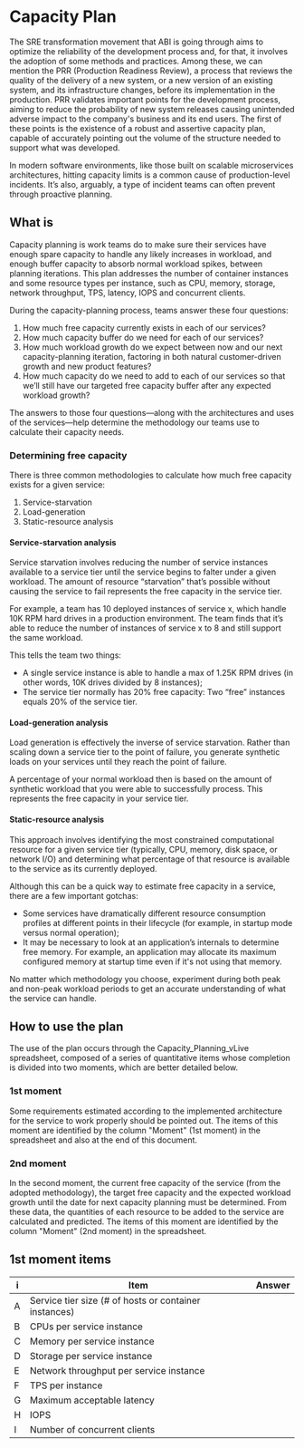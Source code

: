 # Capacity Plan

The SRE transformation movement that ABI is going through aims to optimize the reliability of the development process and, for that, it involves the adoption of some methods and practices. Among these, we can mention the PRR (Production Readiness Review), a process that reviews the quality of the delivery of a new system, or a new version of an existing system, and its infrastructure changes, before its implementation in the production. PRR validates important points for the development process, aiming to reduce the probability of new system releases causing unintended adverse impact to the company's business and its end users. The first of these points is the existence of a robust and assertive capacity plan, capable of accurately pointing out the volume of the structure needed to support what was developed.

In modern software environments, like those built on scalable microservices architectures, hitting capacity limits is a common cause of production-level incidents. It’s also, arguably, a type of incident teams can often prevent through proactive planning.

## What is

Capacity planning is work teams do to make sure their services have enough spare capacity to handle any likely increases in workload, and enough buffer capacity to absorb normal workload spikes, between planning iterations. This plan addresses the number of container instances and some resource types per instance, such as CPU, memory, storage, network throughput, TPS, latency, IOPS and concurrent clients.

During the capacity-planning process, teams answer these four questions:

1. How much free capacity currently exists in each of our services?
2. How much capacity buffer do we need for each of our services?
3. How much workload growth do we expect between now and our next capacity-planning iteration, factoring in both natural customer-driven growth and new product features?
4. How much capacity do we need to add to each of our services so that we’ll still have our targeted free capacity buffer after any expected workload growth?

The answers to those four questions—along with the architectures and uses of the services—help determine the methodology our teams use to calculate their capacity needs.

### Determining free capacity

There is three common methodologies to calculate how much free capacity exists for a given service:

1. Service-starvation
2. Load-generation
3. Static-resource analysis

#### Service-starvation analysis
Service starvation involves reducing the number of service instances available to a service tier until the service begins to falter under a given workload. The amount of resource “starvation” that’s possible without causing the service to fail represents the free capacity in the service tier.

For example, a team has 10 deployed instances of service x, which handle 10K RPM hard drives in a production environment. The team finds that it’s able to reduce the number of instances of service x to 8 and still support the same workload.

This tells the team two things:
- A single service instance is able to handle a max of 1.25K RPM drives (in other words, 10K drives divided by 8 instances);
- The service tier normally has 20% free capacity: Two “free” instances equals 20% of the service tier.

#### Load-generation analysis

Load generation is effectively the inverse of service starvation. Rather than scaling down a service tier to the point of failure, you generate synthetic loads on your services until they reach the point of failure.

A percentage of your normal workload then is based on the amount of synthetic workload that you were able to successfully process. This represents the free capacity in your service tier.

#### Static-resource analysis

This approach involves identifying the most constrained computational resource for a given service tier (typically, CPU, memory, disk space, or network I/O) and determining what percentage of that resource is available to the service as its currently deployed.

Although this can be a quick way to estimate free capacity in a service, there are a few important gotchas:

- Some services have dramatically different resource consumption profiles at different points in their lifecycle (for example, in startup mode versus normal operation);
- It may be necessary to look at an application’s internals to determine free memory. For example, an application may allocate its maximum configured memory at startup time even if it's not using that memory.

No matter which methodology you choose, experiment during both peak and non-peak workload periods to get an accurate understanding of what the service can handle.

## How to use the plan

The use of the plan occurs through the Capacity_Planning_vLive spreadsheet, composed of a series of quantitative items whose completion is divided into two moments, which are better detailed below.

### 1st moment
Some requirements estimated according to the implemented architecture for the service to work properly should be pointed out. The items of this moment are identified by the column "Moment" (1st moment) in the spreadsheet and also at the end of this document.

### 2nd moment

In the second moment, the current free capacity of the service (from the adopted methodology), the target free capacity and the expected workload growth until the date for next capacity planning must be determined. From these data, the quantities of each resource to be added to the service are calculated and predicted. The items of this moment are identified by the column "Moment" (2nd moment) in the spreadsheet.

## 1st moment items

| i | Item                                                  | Answer |
| - | ----------------------------------------------------- | ------ |
| A | Service tier size (# of hosts or container instances) |        |
| B | CPUs per service instance                             |        |
| C | Memory per service instance                           |        |
| D | Storage per service instance                          |        |
| E | Network throughput per service instance               |        |
| F | TPS per instance                                      |        |
| G | Maximum acceptable latency                            |        |
| H | IOPS                                                  |        |
| I | Number of concurrent clients                          |        |

